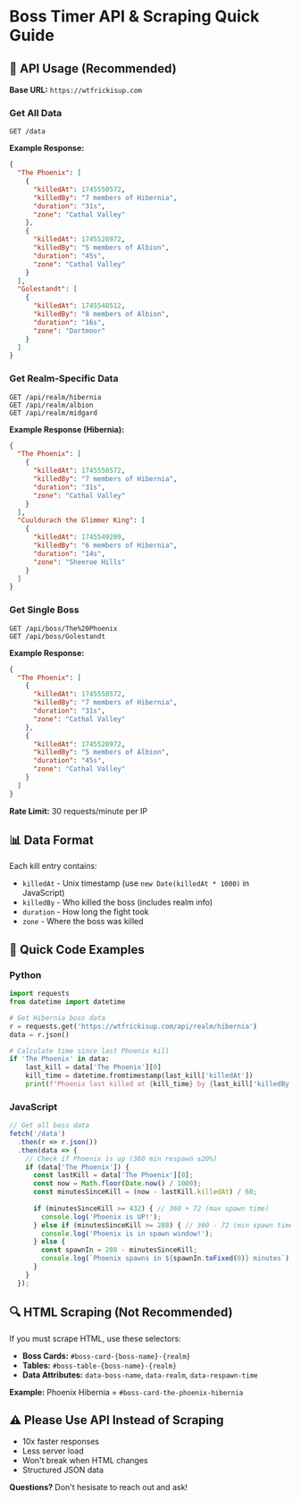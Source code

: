 # Boss Timer API & Scraping Quick Guide

## 🚀 API Usage (Recommended)

**Base URL:** `https://wtfrickisup.com`

### Get All Data
```
GET /data
```

**Example Response:**
```json
{
  "The Phoenix": [
    {
      "killedAt": 1745550572,
      "killedBy": "7 members of Hibernia",
      "duration": "31s",
      "zone": "Cathal Valley"
    },
    {
      "killedAt": 1745528972,
      "killedBy": "5 members of Albion",
      "duration": "45s",
      "zone": "Cathal Valley"
    }
  ],
  "Golestandt": [
    {
      "killedAt": 1745548512,
      "killedBy": "8 members of Albion",
      "duration": "16s",
      "zone": "Dartmoor"
    }
  ]
}
```

### Get Realm-Specific Data
```
GET /api/realm/hibernia
GET /api/realm/albion  
GET /api/realm/midgard
```

**Example Response (Hibernia):**
```json
{
  "The Phoenix": [
    {
      "killedAt": 1745550572,
      "killedBy": "7 members of Hibernia",
      "duration": "31s",
      "zone": "Cathal Valley"
    }
  ],
  "Cuuldurach the Glimmer King": [
    {
      "killedAt": 1745549289,
      "killedBy": "6 members of Hibernia",
      "duration": "14s",
      "zone": "Sheeroe Hills"
    }
  ]
}
```

### Get Single Boss
```
GET /api/boss/The%20Phoenix
GET /api/boss/Golestandt
```

**Example Response:**
```json
{
  "The Phoenix": [
    {
      "killedAt": 1745550572,
      "killedBy": "7 members of Hibernia",
      "duration": "31s",
      "zone": "Cathal Valley"
    },
    {
      "killedAt": 1745528972,
      "killedBy": "5 members of Albion",
      "duration": "45s",
      "zone": "Cathal Valley"
    }
  ]
}
```

**Rate Limit:** 30 requests/minute per IP

## 📊 Data Format

Each kill entry contains:
- `killedAt` - Unix timestamp (use `new Date(killedAt * 1000)` in JavaScript)
- `killedBy` - Who killed the boss (includes realm info)
- `duration` - How long the fight took
- `zone` - Where the boss was killed

## 📝 Quick Code Examples

### Python
```python
import requests
from datetime import datetime

# Get Hibernia boss data
r = requests.get('https://wtfrickisup.com/api/realm/hibernia')
data = r.json()

# Calculate time since last Phoenix kill
if 'The Phoenix' in data:
    last_kill = data['The Phoenix'][0]
    kill_time = datetime.fromtimestamp(last_kill['killedAt'])
    print(f"Phoenix last killed at {kill_time} by {last_kill['killedBy']}")
```

### JavaScript
```javascript
// Get all boss data
fetch('/data')
  .then(r => r.json())
  .then(data => {
    // Check if Phoenix is up (360 min respawn ±20%)
    if (data['The Phoenix']) {
      const lastKill = data['The Phoenix'][0];
      const now = Math.floor(Date.now() / 1000);
      const minutesSinceKill = (now - lastKill.killedAt) / 60;
      
      if (minutesSinceKill >= 432) { // 360 + 72 (max spawn time)
        console.log('Phoenix is UP!');
      } else if (minutesSinceKill >= 288) { // 360 - 72 (min spawn time)
        console.log('Phoenix is in spawn window!');
      } else {
        const spawnIn = 288 - minutesSinceKill;
        console.log(`Phoenix spawns in ${spawnIn.toFixed(0)} minutes`);
      }
    }
  });
```

## 🔍 HTML Scraping (Not Recommended)

If you must scrape HTML, use these selectors:

- **Boss Cards:** `#boss-card-{boss-name}-{realm}`
- **Tables:** `#boss-table-{boss-name}-{realm}`
- **Data Attributes:** `data-boss-name`, `data-realm`, `data-respawn-time`

**Example:** Phoenix Hibernia = `#boss-card-the-phoenix-hibernia`

## ⚠️ Please Use API Instead of Scraping
- 10x faster responses
- Less server load  
- Won't break when HTML changes
- Structured JSON data

**Questions?** Don't hesisate to reach out and ask!